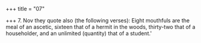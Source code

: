 +++
title = "07"

+++
7. Nov they quote also (the following verses): Eight mouthfuls are the meal of an ascetic, sixteen that of a hermit in the woods, thirty-two that of a householder, and an unlimited (quantity) that of a student.'
